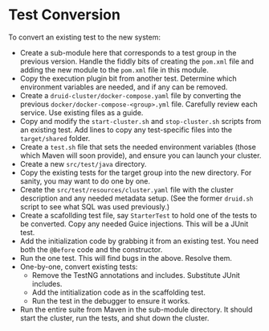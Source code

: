 <!--
  ~ Licensed to the Apache Software Foundation (ASF) under one
  ~ or more contributor license agreements.  See the NOTICE file
  ~ distributed with this work for additional information
  ~ regarding copyright ownership.  The ASF licenses this file
  ~ to you under the Apache License, Version 2.0 (the
  ~ "License"); you may not use this file except in compliance
  ~ with the License.  You may obtain a copy of the License at
  ~
  ~   http://www.apache.org/licenses/LICENSE-2.0
  ~
  ~ Unless required by applicable law or agreed to in writing,
  ~ software distributed under the License is distributed on an
  ~ "AS IS" BASIS, WITHOUT WARRANTIES OR CONDITIONS OF ANY
  ~ KIND, either express or implied.  See the License for the
  ~ specific language governing permissions and limitations
  ~ under the License.
  -->

# Test Conversion

To convert an existing test to the new system:

* Create a sub-module here that corresponds to a test group in the
  previous version. Handle the fiddly bits of creating the `pom.xml`
  file and adding the new module to the `pom.xml` file in this module.
* Copy the execution plugin bit from another test. Determine which
  environment variables are needed, and if any can be removed.
* Create a `druid-cluster/docker-compose.yaml` file by converting the
  previous `docker/docker-compose-<group>.yml` file. Carefully review
  each service. Use existing files as a guide.
* Copy and modify the `start-cluster.sh` and `stop-cluster.sh` scripts
  from an existing test. Add lines to copy any test-specific files into
  the `target/shared` folder.
* Create a `test.sh` file that sets the needed environment variables
  (those which Maven will soon provide), and ensure you can launch your
  cluster.
* Create a new `src/test/java` directory.
* Copy the existing tests for the target group into the new directory.
  For sanity, you may want to do one by one.
* Create the `src/test/resources/cluster.yaml` file with the cluster
  description and any needed metadata setup. (See the former `druid.sh`
  script to see what SQL was used previously.)
* Create a scafollding test file, say `StarterTest` to hold one of the
  tests to be converted. Copy any needed Guice injections. This will
  be a JUnit test.
* Add the initialization code by grabbing it from an existing test.
  You need both the `@Before` code and the constructor.
* Run the one test. This will find bugs in the above. Resolve them.
* One-by-one, convert existing tests:
  * Remove the TestNG annotations and includes. Substitute JUnit includes.
  * Add the intitialization code as in the scaffolding test.
  * Run the test in the debugger to ensure it works.
* Run the entire suite from Maven in the sub-module directory. It should
  start the cluster, run the tests, and shut down the cluster.
